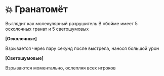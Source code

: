 # 💥 Гранатомёт

Выглядит как молекулярный разрушитель В обойме имеет 5 осколочных гранат и 5 светошумовых&#x20;



**\[Осколочные]**&#x20;

Взрывается через пару секунд после выстрела, нанося большой урон&#x20;

**\[Светошумовые]**&#x20;

Взрываются моментально, ослепляя всех игроков

[\
](https://zona-228-ru.gitbook.io/edryon-baton/kniga-plaginov/kastomnye-predmety/obychnye-predmety/c4)
